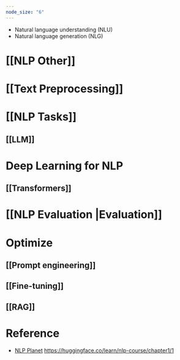 ```yaml
---
node_size: "6"
---
```

- Natural language understanding (NLU)
- Natural language generation (NLG)
# [[NLP Other]]

# [[Text Preprocessing]]

# [[NLP Tasks]]
## [[LLM]]
# Deep Learning for NLP
## [[Transformers]]
# [[NLP Evaluation |Evaluation]]
# Optimize
## [[Prompt engineering]]
## [[Fine-tuning]]
## [[RAG]]


# Reference
- [NLP Planet](https://www.nlplanet.org/course-practical-nlp/)
https://huggingface.co/learn/nlp-course/chapter1/1